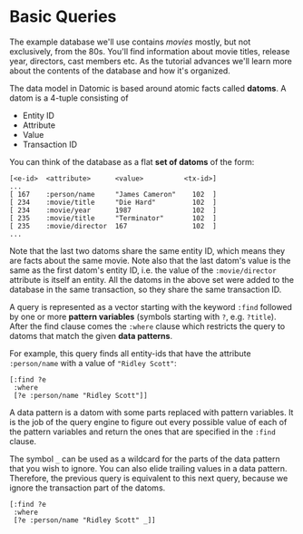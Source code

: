 # Basic Queries

The example database we'll use contains *movies* mostly, but not
exclusively, from the 80s. You'll find information about movie titles,
release year, directors, cast members etc. As the tutorial advances
we'll learn more about the contents of the database and how it's organized.

The data model in Datomic is based around atomic facts called
**datoms**. A datom is a 4-tuple consisting of

* Entity ID
* Attribute
* Value
* Transaction ID

You can think of the database as a flat **set of datoms** of the form:

    [<e-id>  <attribute>      <value>          <tx-id>]
    ...
    [ 167    :person/name     "James Cameron"    102  ]
    [ 234    :movie/title     "Die Hard"         102  ]
    [ 234    :movie/year      1987               102  ]
    [ 235    :movie/title     "Terminator"       102  ]
    [ 235    :movie/director  167                102  ]
    ...

Note that the last two datoms share the same entity ID, which means
they are facts about the same movie. Note also that the last datom's
value is the same as the first datom's entity ID, i.e. the value of
the `:movie/director` attribute is itself an entity. All the datoms in
the above set were added to the database in the same transaction, so 
they share the same transaction ID.

A query is represented as a vector starting with the keyword `:find` 
followed by one or more **pattern variables** (symbols starting with `?`,
e.g. `?title`). After the find clause comes the `:where` clause which
restricts the query to datoms that match the given **data patterns**.

For example, this query finds all entity-ids that have the attribute 
`:person/name` with a value of `"Ridley Scott"`:

    [:find ?e
     :where
     [?e :person/name "Ridley Scott"]]

A data pattern is a datom with some parts replaced with pattern
variables. It is the job of the query engine to figure out every
possible value of each of the pattern variables and return the ones that are
specified in the `:find` clause.

The symbol `_` can be used as a
wildcard for the parts of the data pattern that you wish to ignore. You can
also elide trailing values in a data pattern. Therefore, the previous query 
is equivalent to this next query, because we ignore the transaction part of the datoms.

    [:find ?e
     :where
     [?e :person/name "Ridley Scott" _]]
